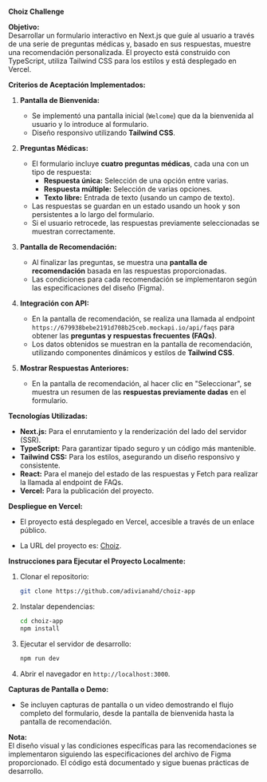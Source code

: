 **Choiz Challenge**


**Objetivo:**  
Desarrollar un formulario interactivo en Next.js que guíe al usuario a través de una serie de preguntas médicas y, basado en sus respuestas, muestre una recomendación personalizada. El proyecto está construido con TypeScript, utiliza Tailwind CSS para los estilos y está desplegado en Vercel.

**Criterios de Aceptación Implementados:**

1. **Pantalla de Bienvenida:**
   - Se implementó una pantalla inicial (`Welcome`) que da la bienvenida al usuario y lo introduce al formulario.
   - Diseño responsivo utilizando **Tailwind CSS**.

2. **Preguntas Médicas:**
   - El formulario incluye **cuatro preguntas médicas**, cada una con un tipo de respuesta:
     - **Respuesta única:** Selección de una opción entre varias.
     - **Respuesta múltiple:** Selección de varias opciones.
     - **Texto libre:** Entrada de texto (usando un campo de texto).
   - Las respuestas se guardan en un estado usando un hook y son persistentes a lo largo del formulario.
   - Si el usuario retrocede, las respuestas previamente seleccionadas se muestran correctamente.

3. **Pantalla de Recomendación:**
   - Al finalizar las preguntas, se muestra una **pantalla de recomendación** basada en las respuestas proporcionadas.
   - Las condiciones para cada recomendación se implementaron según las especificaciones del diseño (Figma).

4. **Integración con API:**
   - En la pantalla de recomendación, se realiza una llamada al endpoint `https://679938bebe2191d708b25ceb.mockapi.io/api/faqs` para obtener las **preguntas y respuestas frecuentes (FAQs)**.
   - Los datos obtenidos se muestran en la pantalla de recomendación, utilizando componentes dinámicos y estilos de **Tailwind CSS**.

5. **Mostrar Respuestas Anteriores:**
   - En la pantalla de recomendación, al hacer clic en "Seleccionar", se muestra un resumen de las **respuestas previamente dadas** en el formulario.

**Tecnologías Utilizadas:**
- **Next.js:** Para el enrutamiento y la renderización del lado del servidor (SSR).
- **TypeScript:** Para garantizar tipado seguro y un código más mantenible.
- **Tailwind CSS:** Para los estilos, asegurando un diseño responsivo y consistente.
- **React:** Para el manejo del estado de las respuestas y Fetch para realizar la llamada al endpoint de FAQs.
- **Vercel:** Para la publicación del proyecto.

**Despliegue en Vercel:**
- El proyecto está desplegado en Vercel, accesible a través de un enlace público.

- La URL del proyecto es: [Choiz](choiz-app.vercel.app).

**Instrucciones para Ejecutar el Proyecto Localmente:**
1. Clonar el repositorio:
   ```bash
   git clone https://github.com/adivianahd/choiz-app
   ```
2. Instalar dependencias:
   ```bash
   cd choiz-app
   npm install
   ```
3. Ejecutar el servidor de desarrollo:
   ```bash
   npm run dev
   ```
4. Abrir el navegador en `http://localhost:3000`.

**Capturas de Pantalla o Demo:**
- Se incluyen capturas de pantalla o un video demostrando el flujo completo del formulario, desde la pantalla de bienvenida hasta la pantalla de recomendación.

**Nota:**  
El diseño visual y las condiciones específicas para las recomendaciones se implementaron siguiendo las especificaciones del archivo de Figma proporcionado. El código está documentado y sigue buenas prácticas de desarrollo.

